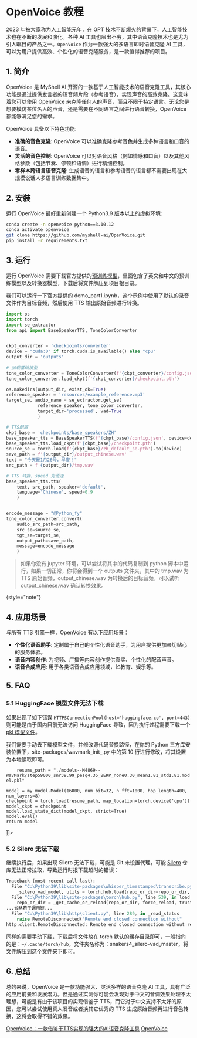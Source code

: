 # OpenVoice 教程

<show-structure depth="2"/>

2023 年被大家称为人工智能元年，在 GPT 技术不断爆火的背景下，人工智能技术也在不断的发展和演化。各种 AI 工具也层出不穷，其中语音克隆技术也是尤为引人瞩目的产品之一。`OpenVoice` 作为一款强大的多语言即时语音克隆 AI 工具，可以为用户提供高效、个性化的语音克隆服务，是一款值得推荐的项目。

## 1. 简介

OpenVoice 是 MyShell AI 开源的一款基于人工智能技术的语音克隆工具，其核心功能是通过提供发言者的短音频片段（参考语音），实现声音的高效克隆。这意味着您可以使用 OpenVoice 来克隆任何人的声音，而且不限于特定语言。无论您是想要模仿某位名人的声音，还是需要在不同语言之间进行语音转换，OpenVoice 都能够满足您的需求。

OpenVoice 具备以下特色功能:
- **准确的音色克隆**: OpenVoice 可以准确克隆参考音色并生成多种语言和口音的语音。
- **灵活的音色控制**: OpenVoice 可以对语音风格（例如情感和口音）以及其他风格参数（包括节奏、停顿和语调）进行精细控制。
- **零样本跨语言语音克隆**: 生成语音的语言和参考语音的语言都不需要出现在大规模说话人多语言训练数据集中。

## 2. 安装

运行 OpenVoice 最好重新创建一个 Python3.9 版本以上的虚拟环境:

```Bash
conda create -n openvoice python==3.10.12
conda activate openvoice
git clone https://github.com/myshell-ai/OpenVoice.git
pip install -r requirements.txt
```

## 3. 运行

运行 OpenVoice 需要下载官方提供的[预训练模型](https://myshell-public-repo-hosting.s3.amazonaws.com/checkpoints_1226.zip)，里面包含了英文和中文的预训练模型以及转换器模型，下载后将文件解压到项目根目录。

我们可以运行一下官方提供的 demo_part1.ipynb，这个示例中使用了默认的录音文件作为目标音频，然后使用 TTS 输出原始音频进行转换。

```Python
import os
import torch
import se_extractor
from api import BaseSpeakerTTS, ToneColorConverter


ckpt_converter = 'checkpoints/converter'
device = "cuda:0" if torch.cuda.is_available() else "cpu"
output_dir = 'outputs'
 
# 加载基础模型
tone_color_converter = ToneColorConverter(f'{ckpt_converter}/config.json', device=device)
tone_color_converter.load_ckpt(f'{ckpt_converter}/checkpoint.pth')

os.makedirs(output_dir, exist_ok=True)
reference_speaker = 'resources/example_reference.mp3'
target_se, audio_name = se_extractor.get_se(
            reference_speaker, tone_color_converter, 
            target_dir='processed', vad=True
            )

# TTS配置
ckpt_base = 'checkpoints/base_speakers/ZH'
base_speaker_tts = BaseSpeakerTTS(f'{ckpt_base}/config.json', device=device)
base_speaker_tts.load_ckpt(f'{ckpt_base}/checkpoint.pth')
source_se = torch.load(f'{ckpt_base}/zh_default_se.pth').to(device)
save_path = f'{output_dir}/output_chinese.wav'
text = "今天是1月26号，早安！"
src_path = f'{output_dir}/tmp.wav'

# TTS 转换，speed 为语速
base_speaker_tts.tts(
    text, src_path, speaker='default', 
    language='Chinese', speed=0.9
    )


encode_message = "@Python_fy"
tone_color_converter.convert(
    audio_src_path=src_path, 
    src_se=source_se, 
    tgt_se=target_se, 
    output_path=save_path,
    message=encode_message
    )
```


> 如果你没有 jupyter 环境，可以尝试将其中的代码复制到 python 脚本中运行，如果一切正常，你将会得到一个 outputs 文件夹，其中的 tmp.wav 为 TTS 原始音频，output_chinese.wav 为转换后的目标音频，可以试听 output_chinese.wav 确认转换效果。
> 
{style="note"}

## 4. 应用场景

与所有 TTS 引擎一样，OpenVoice 有以下应用场景：
- **个性化语音助手**: 定制属于自己的个性化语音助手，为用户提供更加亲切贴心的服务体验。
- **语音内容创作**: 为视频、广播等内容创作提供真实、个性化的配音声音。
- **语音合成应用**: 用于各类语音合成应用领域，如教育、娱乐等。

## 5. FAQ

### 5.1 HuggingFace 模型文件无法下载

如果出现了如下错误 `HTTPSConnectionPool(host='huggingface.co', port=443)` 则可能是由于国内目前无法访问 HuggingFace 导致，因为执行过程需要下载一个 [pkl 模型文件](https://huggingface.co/M4869/WavMark/resolve/main/step59000_snr39.99_pesq4.35_BERP_none0.30_mean1.81_std1.81.model.pkl)。

我们需要手动去下载模型文件，并修改源代码替换路径，在你的 Python 三方库安装位置下，site-packages/wavmark_init_.py 中的第 10 行进行修改，将其设置为本地读取即可。

<tabs>
<tab title="修改后的代码">
<code-block lang="python">
<![CDATA[
def load_model(path="default"):
    if path == "default":
        # resume_path = hf_hub_download(
        #        repo_id="M4869/WavMark",
        #        filename="step59000_snr39.99_pesq4.35_BERP_none0.30_mean1.81_std1.81.model.pkl")
        
        resume_path = "./models--M4869--WavMark/step59000_snr39.99_pesq4.35_BERP_none0.30_mean1.81_std1.81.model.pkl"

    model = my_model.Model(16000, num_bit=32, n_fft=1000, hop_length=400, num_layers=8)
    checkpoint = torch.load(resume_path, map_location=torch.device('cpu'))
    model_ckpt = checkpoint
    model.load_state_dict(model_ckpt, strict=True)
    model.eval()
    return model
]]>
</code-block>
</tab>
</tabs>

### 5.2 Silero 无法下载

继续执行后，如果出现 Silero 无法下载，可能是 Git 未设置代理，可能 [Silero](https://codeload.github.com/snakers4/silero-vad/zip/refs/heads/master) 仓库无法正常拉取，导致运行时报下载超时的错误：

```Python
Traceback (most recent call last):
  File "C:\Python39\lib\site-packages\whisper_timestamped\transcribe.py", line 1885, in get_vad_segments
    _silero_vad_model, utils = torch.hub.load(repo_or_dir=repo_or_dir, model="silero_vad", onnx=onnx, source=source)
  File "C:\Python39\lib\site-packages\torch\hub.py", line 539, in load
    repo_or_dir = _get_cache_or_reload(repo_or_dir, force_reload, trust_repo, "load",
...省略若干调用链...
  File "C:\Python39\lib\http\client.py", line 289, in _read_status
    raise RemoteDisconnected("Remote end closed connection without"
http.client.RemoteDisconnected: Remote end closed connection without response
```

同样的需要手动下载，下载后将文件放在 torch 默认的缓存目录即可，一般指向的是：`~/.cache/torch/hub`，文件夹名称为：snakers4_silero-vad_master，将文件解压到这个文件夹下即可。

## 6. 总结

总的来说，OpenVoice 是一款功能强大、灵活多样的语音克隆 AI 工具，具有广泛的应用前景和发展潜力。但是通过实测你可能会发现对于中文的音调效果处理不太理想，可能是有由于该项目的实现借鉴于 TTS，而它对于中文支持不太好的原因，您可以尝试使用真人发音或者换其它优秀的 TTS 生成原始音频再进行音色转换，这将会取得不错的效果。


<seealso>
<category ref="ref_docs">
    <a href="https://mp.weixin.qq.com/s/pEtoVzzadOkw5y_Uo2aMcw">OpenVoice：一款借鉴于TTS实现的强大的AI语音克隆工具</a>
</category>
<category ref="ref_github">
    <a href="https://github.com/myshell-ai/OpenVoice">OpenVoice</a>
</category>
<category ref="ref_issues"></category>
<category ref="ref_hf"></category>
<category ref="ref_ms"></category>
</seealso>